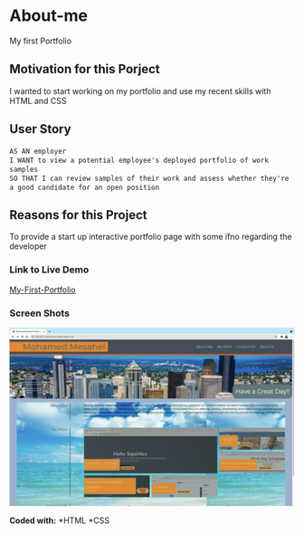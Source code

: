 # About-me
My first Portfolio

## Motivation for this Porject
I wanted to start working on my portfolio and use my recent skills with HTML and CSS

## User Story

```
AS AN employer
I WANT to view a potential employee's deployed portfolio of work samples
SO THAT I can review samples of their work and assess whether they're a good candidate for an open position
```

## Reasons for this Project
To provide a start up interactive portfolio page with some ifno regarding the developer
### Link to Live Demo

[My-First-Portfolio](https://mohamedmesahel.github.io/About-me/)

### Screen Shots
![Screenshot](./assets/images/Portfolio.png)

**Coded with:**
   *HTML
   *CSS